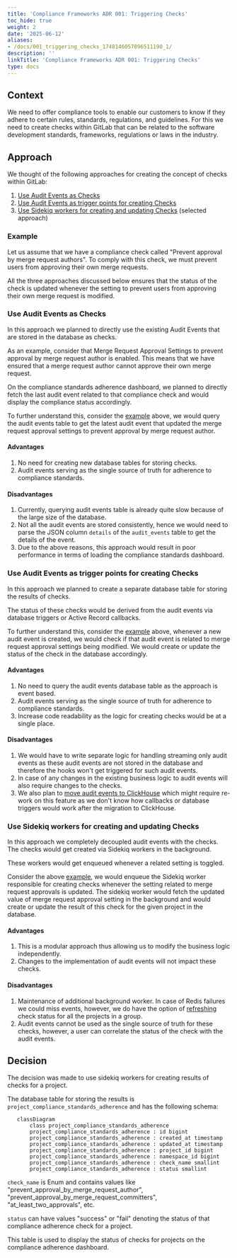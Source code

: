 ```yaml
---
title: 'Compliance Frameworks ADR 001: Triggering Checks'
toc_hide: true
weight: 2
date: '2025-06-12'
aliases:
- /docs/001_triggering_checks_1748146057896511190_1/
description: ''
linkTitle: 'Compliance Frameworks ADR 001: Triggering Checks'
type: docs
---
```


## Context

We need to offer compliance tools to enable our customers to know if they adhere to certain rules, standards,
regulations, and guidelines. For this we need to create checks within GitLab that can be related to the software
development standards, frameworks, regulations or laws in the industry.

## Approach

We thought of the following approaches for creating the concept of checks within GitLab:

1. [Use Audit Events as Checks](#use-audit-events-as-checks)
1. [Use Audit Events as trigger points for creating Checks](#use-audit-events-as-trigger-points-for-creating-checks)
1. [Use Sidekiq workers for creating and updating Checks](#use-sidekiq-workers-for-creating-and-updating-checks) (selected approach)

### Example

Let us assume that we have a compliance check called "Prevent approval by merge request authors". To comply with this
check, we must prevent users from approving their own merge requests.

All the three approaches discussed below ensures that the status of the check is updated whenever the setting to
prevent users from approving their own merge request is modified.

### Use Audit Events as Checks

In this approach we planned to directly use the existing Audit Events that are stored in the database as checks.

As an example, consider that Merge Request Approval Settings to prevent approval by merge request author is enabled.
This means that we have ensured that a merge request author cannot approve their own merge request.

On the compliance standards adherence dashboard, we planned to directly fetch the last audit event related to that
compliance check and would display the compliance status accordingly.

To further understand this, consider the [example](#example) above, we would query the audit events table to get the
latest audit event that updated the merge request approval settings to prevent approval by merge request author.

#### Advantages

1. No need for creating new database tables for storing checks.
1. Audit events serving as the single source of truth for adherence to compliance standards.

#### Disadvantages

1. Currently, querying audit events table is already quite slow because of the large size of the database.
1. Not all the audit events are stored consistently, hence we would need to parse the JSON column `details` of the
`audit_events` table to get the details of the event.
1. Due to the above reasons, this approach would result in poor performance in terms of loading the compliance
standards dashboard.

### Use Audit Events as trigger points for creating Checks

In this approach we planned to create a separate database table for storing the results of checks.

The status of these checks would be derived from the audit events via database triggers or Active Record callbacks.

To further understand this, consider the [example](#example) above, whenever a new audit event is created, we would
check if that audit event is related to merge request approval settings being modified. We would create or update the
status of the check in the database accordingly.

#### Advantages

1. No need to query the audit events database table as the approach is event based.
1. Audit events serving as the single source of truth for adherence to compliance standards.
1. Increase code readability as the logic for creating checks would be at a single place.

#### Disadvantages

1. We would have to write separate logic for handling streaming only audit events as these audit events are not
stored in the database and therefore the hooks won't get triggered for such audit events.
1. In case of any changes in the existing business logic to audit events will also require changes to the checks.
1. We also plan to [move audit events to ClickHouse](https://gitlab.com/groups/gitlab-org/-/epics/10241) which might
require re-work on this feature as we don't know how callbacks or database triggers would work after the migration
to ClickHouse.

### Use Sidekiq workers for creating and updating Checks

In this approach we completely decoupled audit events with the checks. The checks would get created via Sidekiq
workers in the background.

These workers would get enqueued whenever a related setting is toggled.

Consider the above [example](#example), we would enqueue the Sidekiq worker responsible for creating checks whenever
the setting related to merge request approvals is updated. The sidekiq worker would fetch the updated value of merge
request approval setting in the background and would create or update the result of this check for the given project
in the database.

#### Advantages

1. This is a modular approach thus allowing us to modify the business logic independently.
1. Changes to the implementation of audit events will not impact these checks.

#### Disadvantages

1. Maintenance of additional background worker. In case of Redis failures we could miss events, however, we do have the
option of [refreshing](https://docs.gitlab.com/ee/api/graphql/reference/#mutationrefreshstandardsadherencechecks) check
status for all the projects in a group.
1. Audit events cannot be used as the single source of truth for these checks, however, a user can correlate the status
of the check with the audit events.

## Decision

The decision was made to use sidekiq workers for creating results of checks for a project.

The database table for storing the results is `project_compliance_standards_adherence` and has the following
schema:

 ```mermaid
    classDiagram
        class project_compliance_standards_adherence
        project_compliance_standards_adherence : id bigint
        project_compliance_standards_adherence : created_at timestamp
        project_compliance_standards_adherence : updated_at timestamp
        project_compliance_standards_adherence : project_id bigint
        project_compliance_standards_adherence : namespace_id bigint
        project_compliance_standards_adherence : check_name smallint
        project_compliance_standards_adherence : status smallint
```

`check_name` is Enum and contains values like "prevent_approval_by_merge_request_author",
"prevent_approval_by_merge_request_committers", "at_least_two_approvals", etc.

`status` can have values "success" or "fail" denoting the status of that compliance adherence check for a project.

This table is used to display the status of checks for projects on the compliance adherence dashboard.
